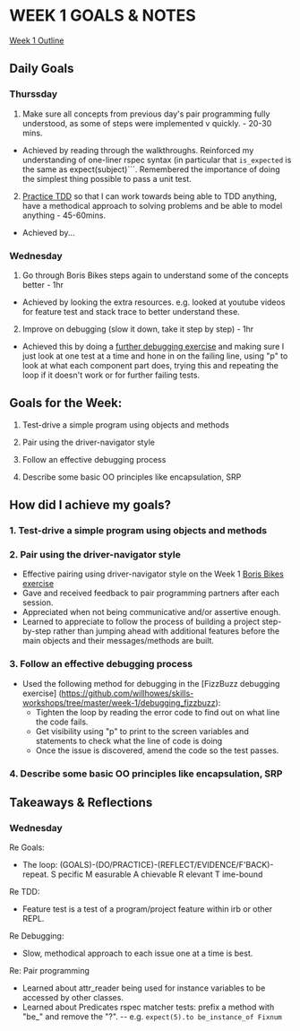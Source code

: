 # WEEK 1 GOALS & NOTES

[Week 1 Outline](https://github.com/makersacademy/course/blob/master/week_outlines.md/ "WEEK 1")

## Daily Goals

### Thurssday
1. Make sure all concepts from previous day's pair programming fully understood, as some of steps were implemented v quickly. - 20-30 mins.
- Achieved by reading through the walkthroughs. Reinforced my understanding of one-liner rspec syntax (in particular that ```is_expected``` is the same as expect(subject)```. Remembered the importance of doing the simplest thing possible to pass a unit test.

2. [Practice TDD](https://diode.makersacademy.com/students/dearshrewdwit/projects/908) so that I can work towards being able to TDD anything, have a methodical approach to solving problems and be able to model anything - 45-60mins.
- Achieved by...

### Wednesday
1. Go through Boris Bikes steps again to understand some of the concepts better - 1hr
  - Achieved by looking the extra resources. e.g. looked at youtube videos for feature test and stack trace to better understand these.
2. Improve on debugging (slow it down, take it step  by step) - 1hr
  - Achieved this by doing a [further debugging exercise](https://github.com/makersacademy/skills-workshops/tree/master/week-1/debugging_1) and making sure I just look at one test at a time and hone in on the failing line, using "p" to look at what each component part does, trying this and repeating the loop if it doesn't work or for further failing tests.

## Goals for the Week:

1. Test-drive a simple program using objects and methods

2. Pair using the driver-navigator style

3. Follow an effective debugging process

4. Describe some basic OO principles like encapsulation, SRP

## How did I achieve my goals?

### 1. Test-drive a simple program using objects and methods

### 2. Pair using the driver-navigator style
- Effective pairing using driver-navigator style on the Week 1 [Boris Bikes exercise](https://diode.makersacademy.com/students/dearshrewdwit/projects/1418)
- Gave and received feedback to pair programming partners after each session.
- Appreciated when not being communicative and/or assertive enough.
- Learned to appreciate to follow the process of building a project step-by-step rather than jumping ahead with additional features before the main objects and their messages/methods are built.

### 3. Follow an effective debugging process
- Used the following method for debugging in the [FizzBuzz debugging exercise] (https://github.com/willhowes/skills-workshops/tree/master/week-1/debugging_fizzbuzz):
  - Tighten the loop by reading the error code to find out on what line the code fails.
  - Get visibility using "p" to print to the screen variables and statements to check what the line of code is doing
  - Once the issue is discovered, amend the code so the test passes.

### 4. Describe some basic OO principles like encapsulation, SRP

## Takeaways & Reflections
### Wednesday
Re Goals: 
- The loop:  (GOALS)-(DO/PRACTICE)-(REFLECT/EVIDENCE/F'BACK)-repeat.
S pecific
M easurable
A chievable
R elevant
T ime-bound

Re TDD:
- Feature test is a test of a program/project feature within irb or other REPL.

Re Debugging:
- Slow, methodical approach to each issue one at a time is best.

Re: Pair programming
- Learned about attr_reader being used for instance variables to be accessed by other classes.
- Learned about Predicates rspec matcher tests: prefix a method with "be_" and remove the "?". 
-- e.g.   ```expect(5).to be_instance_of Fixnum``` 

